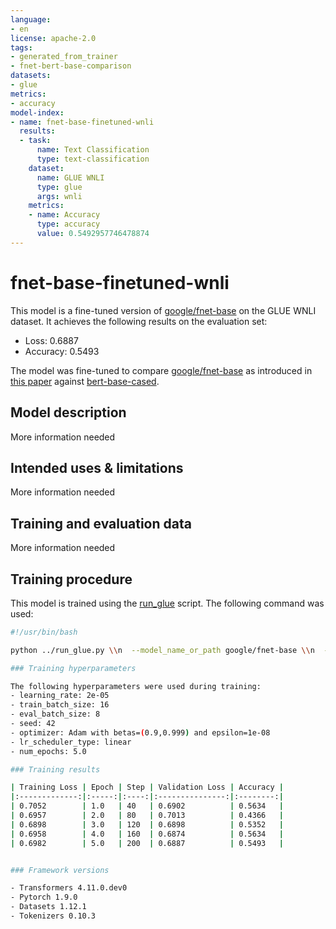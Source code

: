 ```yaml
---
language:
- en
license: apache-2.0
tags:
- generated_from_trainer
- fnet-bert-base-comparison
datasets:
- glue
metrics:
- accuracy
model-index:
- name: fnet-base-finetuned-wnli
  results:
  - task:
      name: Text Classification
      type: text-classification
    dataset:
      name: GLUE WNLI
      type: glue
      args: wnli
    metrics:
    - name: Accuracy
      type: accuracy
      value: 0.5492957746478874
---
```


<!-- This model card has been generated automatically according to the information the Trainer had access to. You
should probably proofread and complete it, then remove this comment. -->

# fnet-base-finetuned-wnli

This model is a fine-tuned version of [google/fnet-base](https://huggingface.co/google/fnet-base) on the GLUE WNLI dataset.
It achieves the following results on the evaluation set:
- Loss: 0.6887
- Accuracy: 0.5493

The model was fine-tuned to compare [google/fnet-base](https://huggingface.co/google/fnet-base) as introduced in [this paper](https://arxiv.org/abs/2105.03824) against [bert-base-cased](https://huggingface.co/bert-base-cased).

## Model description

More information needed

## Intended uses & limitations

More information needed

## Training and evaluation data

More information needed

## Training procedure

This model is trained using the [run_glue](https://github.com/huggingface/transformers/blob/master/examples/pytorch/text-classification/run_glue.py) script. The following command was used:

```bash
#!/usr/bin/bash

python ../run_glue.py \\n  --model_name_or_path google/fnet-base \\n  --task_name wnli \\n  --do_train \\n  --do_eval \\n  --max_seq_length 512 \\n  --per_device_train_batch_size 16 \\n  --learning_rate 2e-5 \\n  --num_train_epochs 5 \\n  --output_dir fnet-base-finetuned-wnli \\n  --push_to_hub \\n  --hub_strategy all_checkpoints \\n  --logging_strategy epoch \\n  --save_strategy epoch \\n  --evaluation_strategy epoch \\n```

### Training hyperparameters

The following hyperparameters were used during training:
- learning_rate: 2e-05
- train_batch_size: 16
- eval_batch_size: 8
- seed: 42
- optimizer: Adam with betas=(0.9,0.999) and epsilon=1e-08
- lr_scheduler_type: linear
- num_epochs: 5.0

### Training results

| Training Loss | Epoch | Step | Validation Loss | Accuracy |
|:-------------:|:-----:|:----:|:---------------:|:--------:|
| 0.7052        | 1.0   | 40   | 0.6902          | 0.5634   |
| 0.6957        | 2.0   | 80   | 0.7013          | 0.4366   |
| 0.6898        | 3.0   | 120  | 0.6898          | 0.5352   |
| 0.6958        | 4.0   | 160  | 0.6874          | 0.5634   |
| 0.6982        | 5.0   | 200  | 0.6887          | 0.5493   |


### Framework versions

- Transformers 4.11.0.dev0
- Pytorch 1.9.0
- Datasets 1.12.1
- Tokenizers 0.10.3
